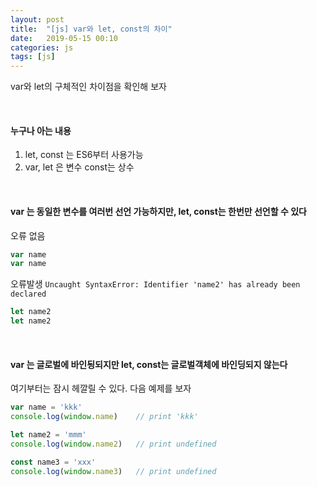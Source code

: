 ```yaml
---
layout: post
title:  "[js] var와 let, const의 차이"
date:   2019-05-15 00:10
categories: js
tags: [js]
---
```

var와 let의 구체적인 차이점을 확인해 보자

<br>

#### 누구나 아는 내용
1. let, const 는 ES6부터 사용가능
1. var, let 은 변수 const는 상수

<br>

#### var 는 동일한 변수를 여러번 선언 가능하지만, let, const는 한번만 선언할 수 있다
오류 없음
```javascript
var name
var name
```

오류발생 `Uncaught SyntaxError: Identifier 'name2' has already been declared`
```javascript
let name2 
let name2 
```

<br>

#### var 는 글로벌에 바인됭되지만 let, const는 글로벌객체에 바인딩되지 않는다
여기부터는 잠시 헤깔릴 수 있다. 다음 예제를 보자
```javascript
var name = 'kkk'
console.log(window.name)    // print 'kkk'

let name2 = 'mmm'
console.log(window.name2)   // print undefined

const name3 = 'xxx'
console.log(window.name3)   // print undefined
```